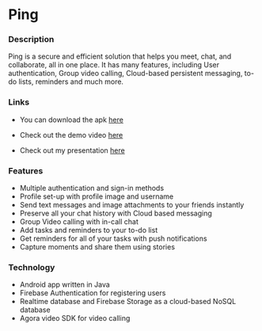 # Ping
<h3>Description</h3>
<p>Ping is a secure and efficient solution that helps you meet, chat, and collaborate, all in one place.
It has many features, including User authentication, Group video calling, Cloud-based persistent messaging, to-do lists, reminders and much more.</p>
<h3>Links</h2>
<ul>
  <li>

You can download the apk [here](https://drive.google.com/file/d/1ZUDrqwtt5CsWSd3cwPhH_zppvbKDQEXb/view?usp=sharing)

  </li>
 <li>
   
Check out the demo video [here](https://youtu.be/LHg9rt1bNvM)
</li>
  <li>
    
Check out my presentation [here](https://drive.google.com/file/d/1de2Ld5zq4QdwqvNZv_bIF4WorP5hrCoY/view)
  </li>
  </ul>
<h3>Features</h3>
<ul>
<li>Multiple authentication and sign-in methods</li>
<li>Profile set-up with profile image and username</li>
<li>Send text messages and image attachments to your friends instantly</li>
<li>Preserve all your chat history with Cloud based messaging</li>

<li>Group Video calling with in-call chat</li>
<li>Add tasks and reminders to your to-do list</li>
<li>Get reminders for all of your tasks with push notifications</li>
<li>Capture moments and share them using stories</li>
</ul>
<h3>Technology</h3>
<ul>
<li>Android app written in Java</li>
<li>Firebase Authentication for registering users</li>
<li>Realtime database and Firebase Storage as a cloud-based NoSQL database</li>
<li>Agora video SDK for video calling</li>
</ul>
